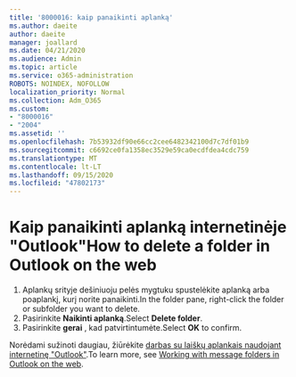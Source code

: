 ```yaml
---
title: '8000016: kaip panaikinti aplanką'
ms.author: daeite
author: daeite
manager: joallard
ms.date: 04/21/2020
ms.audience: Admin
ms.topic: article
ms.service: o365-administration
ROBOTS: NOINDEX, NOFOLLOW
localization_priority: Normal
ms.collection: Adm_O365
ms.custom:
- "8000016"
- "2004"
ms.assetid: ''
ms.openlocfilehash: 7b53932df90e66cc2cee6482342100d7c7df01b9
ms.sourcegitcommit: c6692ce0fa1358ec3529e59ca0ecdfdea4cdc759
ms.translationtype: MT
ms.contentlocale: lt-LT
ms.lasthandoff: 09/15/2020
ms.locfileid: "47802173"
---
```

# <a name="how-to-delete-a-folder-in-outlook-on-the-web"></a><span data-ttu-id="f40d4-102">Kaip panaikinti aplanką internetinėje "Outlook"</span><span class="sxs-lookup"><span data-stu-id="f40d4-102">How to delete a folder in Outlook on the web</span></span>

1. <span data-ttu-id="f40d4-103">Aplankų srityje dešiniuoju pelės mygtuku spustelėkite aplanką arba poaplankį, kurį norite panaikinti.</span><span class="sxs-lookup"><span data-stu-id="f40d4-103">In the folder pane, right-click the folder or subfolder you want to delete.</span></span>
2. <span data-ttu-id="f40d4-104">Pasirinkite **Naikinti aplanką**.</span><span class="sxs-lookup"><span data-stu-id="f40d4-104">Select **Delete folder**.</span></span>
3. <span data-ttu-id="f40d4-105">Pasirinkite **gerai** , kad patvirtintumėte.</span><span class="sxs-lookup"><span data-stu-id="f40d4-105">Select **OK** to confirm.</span></span>

<span data-ttu-id="f40d4-106">Norėdami sužinoti daugiau, žiūrėkite [darbas su laiškų aplankais naudojant internetinę "Outlook"](https://support.office.com/article/ae0f10d6-54e7-4f29-acd3-78cdc3fdcb9f).</span><span class="sxs-lookup"><span data-stu-id="f40d4-106">To learn more, see [Working with message folders in Outlook on the web](https://support.office.com/article/ae0f10d6-54e7-4f29-acd3-78cdc3fdcb9f).</span></span>

